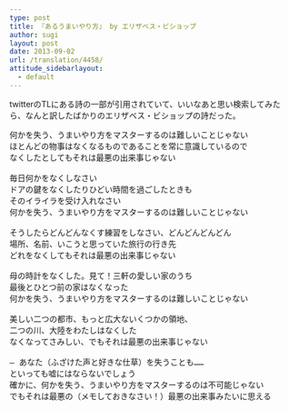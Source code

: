 ```yaml
---
type: post
title: 『あるうまいやり方』 by エリザベス・ビショップ
author: sugi
layout: post
date: 2013-09-02
url: /translation/4458/
attitude_sidebarlayout:
  - default
---
```

twitterのTLにある詩の一部が引用されていて、いいなあと思い検索してみたら、なんと訳したばかりのエリザベス・ビショップの詩だった。

<pre>何かを失う、うまいやり方をマスターするのは難しいことじゃない
ほとんどの物事はなくなるものであることを常に意識しているので
なくしたとしてもそれは最悪の出来事じゃない

毎日何かをなくしなさい
ドアの鍵をなくしたりひどい時間を過ごしたときも
そのイライラを受け入れなさい
何かを失う、うまいやり方をマスターするのは難しいことじゃない

そうしたらどんどんなくす練習をしなさい、どんどんどんどん
場所、名前、いこうと思っていた旅行の行き先
どれをなくしてもそれは最悪の出来事じゃない

母の時計をなくした。見て！三軒の愛しい家のうち
最後とひとつ前の家はなくなった
何かを失う、うまいやり方をマスターするのは難しいことじゃない

美しい二つの都市、もっと広大ないくつかの領地、
二つの川、大陸をわたしはなくした
なくなってさみしい、でもそれは最悪の出来事じゃない

— あなた（ふざけた声と好きな仕草）を失うことも……
といっても嘘にはならないでしょう
確かに、何かを失う、うまいやり方をマスターするのは不可能じゃない
でもそれは最悪の（メモしておきなさい！）最悪の出来事みたいに思える
</pre>